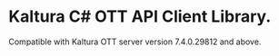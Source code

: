 # Kaltura C# OTT API Client Library.
Compatible with Kaltura OTT server version 7.4.0.29812 and above.
